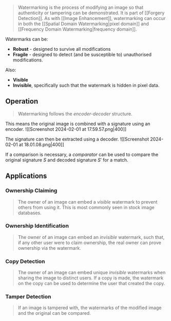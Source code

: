 > Watermarking is the process of modifying an image so that authenticity or tampering can be demonstrated. It is part of [[Forgery Detection]].
> As with [[Image Enhancement]], watermarking can occur in both the [[Spatial Domain Watermarking|pixel domain]] and [[Frequency Domain Watermarking|frequency domain]].

Watermarks can be:
- **Robust** - designed to survive all modifications
- **Fragile** - designed to detect (and be susceptible to) unauthorised modifications.

Also:
- **Visible**
- **Invisible**, specifically such that the watermark is hidden in pixel data.

## Operation
> Watermarking follows the *encoder-decoder* structure.

This means the original image is combined with a signature using an encoder. 
![[Screenshot 2024-02-01 at 17.59.57.png|400]]

The signature can then be extracted using a decoder.
![[Screenshot 2024-02-01 at 18.01.08.png|400]]

If a comparison is necessary, a *comparator* can be used to compare the original signature $S$ and decoded signature $S'$ for a match.
## Applications
### Ownership Claiming
> The owner of an image can embed a *visible* watermark to prevent others from using it. This is most commonly seen in stock image databases.

### Ownership Identification
> The owner of an image can embed an *invisible* watermark, such that, if any other user were to claim ownership, the real owner can prove ownership via the watermark.

### Copy Detection
> The owner of an image can embed unique *invisible* watermarks when sharing the image to distinct users. If a copy is made, the watermark on the copy can be used to determine the user that created the copy.

### Tamper Detection
> If an image is tampered with, the watermarks of the modified image and the original can be compared.